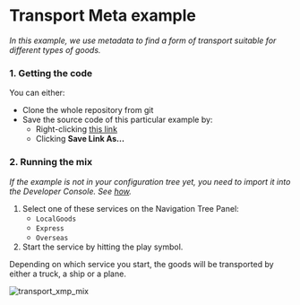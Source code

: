 # Transport Meta example
_In this example, we use metadata to find a form of transport suitable for different types of goods._

### 1. Getting the code
You can either:
* Clone the whole repository from git
* Save the source code of this particular example by:
    * Right-clicking [this link](https://raw.githubusercontent.com/opensparkl/examples/master/Examples/TransportMeta/TransportMeta.xml)
    * Clicking **Save Link As...**

### 2. Running the mix
_If the example is not in your configuration tree yet, you need to import it into the Developer Console. See [how](https://github.com/opensparkl/examples#use_examples)._

1. Select one of these services on the Navigation Tree Panel:
   * `LocalGoods`
   * `Express`
   * `Overseas`
2. Start the service by hitting the play symbol.

Depending on which service you start, the goods will be transported by either a truck, a ship or a plane.

![transport_xmp_mix](https://cloud.githubusercontent.com/assets/17043451/25706311/003a9098-30d8-11e7-9a4f-f9a8ee4891e4.png)